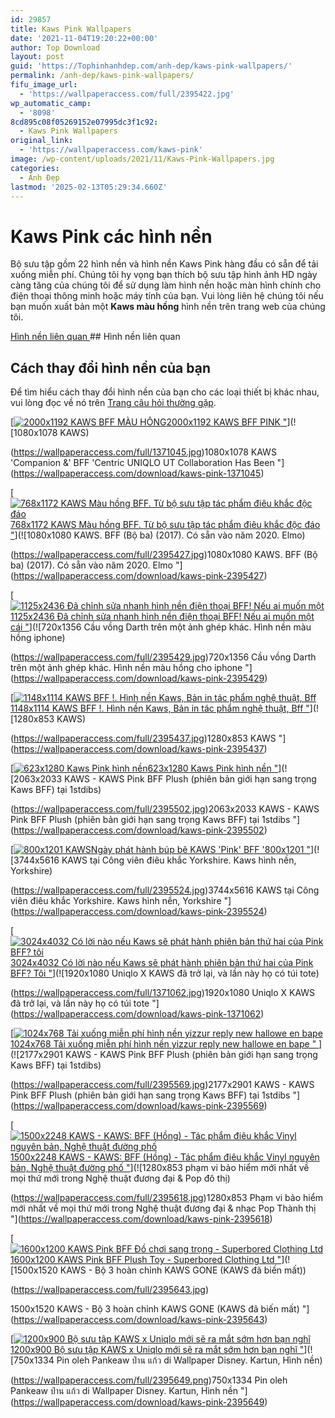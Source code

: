 ```yaml
---
id: 29857
title: Kaws Pink Wallpapers
date: '2021-11-04T19:20:22+00:00'
author: Top Download
layout: post
guid: 'https://Tophinhanhdep.com/anh-dep/kaws-pink-wallpapers/'
permalink: /anh-dep/kaws-pink-wallpapers/
fifu_image_url:
  - 'https://wallpaperaccess.com/full/2395422.jpg'
wp_automatic_camp:
  - '8098'
8cd895c08f05269152e07995dc3f1c92:
  - Kaws Pink Wallpapers
original_link:
  - 'https://wallpaperaccess.com/kaws-pink'
image: /wp-content/uploads/2021/11/Kaws-Pink-Wallpapers.jpg
categories:
  - Ảnh Đẹp
lastmod: '2025-02-13T05:29:34.660Z'
---
```

# Kaws Pink các hình nền

Bộ sưu tập gồm 22 hình nền và hình nền Kaws Pink hàng đầu có sẵn để tải xuống miễn phí. Chúng tôi hy vọng bạn thích bộ sưu tập hình ảnh HD ngày càng tăng của chúng tôi để sử dụng làm hình nền hoặc màn hình chính cho điện thoại thông minh hoặc máy tính của bạn. Vui lòng liên hệ chúng tôi nếu bạn muốn xuất bản một **Kaws màu hồng** hình nền trên trang web của chúng tôi.

[Hình nền liên quan ](#related) ## Hình nền liên quan

## Cách thay đổi hình nền của bạn

Để tìm hiểu cách thay đổi hình nền của bạn cho các loại thiết bị khác nhau, vui lòng đọc về nó trên [Trang câu hỏi thường gặp](https://tophinhanhdep.com/faq/).

  
[[![2000x1192 KAWS BFF MÀU HỒNG](https://wallpaperaccess.com/full/2395422.jpg)2000x1192 KAWS BFF PINK "](https://wallpaperaccess.com/download/kaws-pink-2395422)](![1080x1078 KAWS)

(https://wallpaperaccess.com/full/1371045.jpg)1080x1078 KAWS 'Companion &amp;' BFF 'Centric UNIQLO UT Collaboration Has Been "](https://wallpaperaccess.com/download/kaws-pink-1371045)

[[![768x1172 KAWS Màu hồng BFF.  Từ bộ sưu tập tác phẩm điêu khắc độc đáo](https://wallpaperaccess.com/full/2395425.jpg)768x1172 KAWS Màu hồng BFF. Từ bộ sưu tập tác phẩm điêu khắc độc đáo "](https://wallpaperaccess.com/download/kaws-pink-2395425)](![1080x1080 KAWS.  BFF (Bộ ba) (2017).  Có sẵn vào năm 2020. Elmo)

(https://wallpaperaccess.com/full/2395427.jpg)1080x1080 KAWS. BFF (Bộ ba) (2017). Có sẵn vào năm 2020. Elmo "](https://wallpaperaccess.com/download/kaws-pink-2395427)

[[![1125x2436 Đã chỉnh sửa nhanh hình nền điện thoại BFF!  Nếu ai muốn một](https://wallpaperaccess.com/full/1929013.jpg)1125x2436 Đã chỉnh sửa nhanh hình nền điện thoại BFF! Nếu ai muốn một cái "](https://wallpaperaccess.com/download/kaws-pink-1929013)](![720x1356 Cầu vồng Darth trên một ảnh ghép khác.  Hình nền màu hồng iphone)

(https://wallpaperaccess.com/full/2395429.jpg)720x1356 Cầu vồng Darth trên một ảnh ghép khác. Hình nền màu hồng cho iphone "](https://wallpaperaccess.com/download/kaws-pink-2395429)

[[![1148x1114 KAWS BFF !.  Hình nền Kaws, Bản in tác phẩm nghệ thuật, Bff](https://wallpaperaccess.com/full/2395433.png)1148x1114 KAWS BFF !. Hình nền Kaws, Bản in tác phẩm nghệ thuật, Bff "](https://wallpaperaccess.com/download/kaws-pink-2395433)](![1280x853 KAWS)

(https://wallpaperaccess.com/full/2395437.jpg)1280x853 KAWS "](https://wallpaperaccess.com/download/kaws-pink-2395437)

[[![623x1280 Kaws Pink hình nền](https://wallpaperaccess.com/full/2395498.jpg)623x1280 Kaws Pink hình nền "](https://wallpaperaccess.com/download/kaws-pink-2395498)](![2063x2033 KAWS - KAWS Pink BFF Plush (phiên bản giới hạn sang trọng Kaws BFF) tại 1stdibs)

(https://wallpaperaccess.com/full/2395502.jpg)2063x2033 KAWS - KAWS Pink BFF Plush (phiên bản giới hạn sang trọng Kaws BFF) tại 1stdibs "](https://wallpaperaccess.com/download/kaws-pink-2395502)

[[![800x1201 KAWS](https://wallpaperaccess.com/full/2395513.jpg)Ngày phát hành búp bê KAWS 'Pink' BFF '800x1201 "](https://wallpaperaccess.com/download/kaws-pink-2395513)](![3744x5616 KAWS tại Công viên điêu khắc Yorkshire.  Kaws hình nền, Yorkshire)

(https://wallpaperaccess.com/full/2395524.jpg)3744x5616 KAWS tại Công viên điêu khắc Yorkshire. Kaws hình nền, Yorkshire "](https://wallpaperaccess.com/download/kaws-pink-2395524)

[[![3024x4032 Có lời nào nếu Kaws sẽ phát hành phiên bản thứ hai của Pink BFF?  tôi](https://wallpaperaccess.com/full/2395540.jpg)3024x4032 Có lời nào nếu Kaws sẽ phát hành phiên bản thứ hai của Pink BFF? Tôi "](https://wallpaperaccess.com/download/kaws-pink-2395540)](![1920x1080 Uniqlo X KAWS đã trở lại, và lần này họ có túi tote)

(https://wallpaperaccess.com/full/1371062.jpg)1920x1080 Uniqlo X KAWS đã trở lại, và lần này họ có túi tote "](https://wallpaperaccess.com/download/kaws-pink-1371062)

[[![1024x768 Tải xuống miễn phí hình nền yizzur reply new hallowe en bape](https://wallpaperaccess.com/full/2395559.jpg)1024x768 Tải xuống miễn phí hình nền yizzur reply new hallowe en bape " ](https://wallpaperaccess.com/download/kaws-pink-2395559)](![2177x2901 KAWS - KAWS Pink BFF Plush (phiên bản giới hạn sang trọng Kaws BFF) tại 1stdibs)

(https://wallpaperaccess.com/full/2395569.jpg)2177x2901 KAWS - KAWS Pink BFF Plush (phiên bản giới hạn sang trọng Kaws BFF) tại 1stdibs "](https://wallpaperaccess.com/download/kaws-pink-2395569)

[[![1500x2248 KAWS - KAWS: BFF (Hồng) - Tác phẩm điêu khắc Vinyl nguyên bản, Nghệ thuật đường phố](https://wallpaperaccess.com/full/2395592.jpg)1500x2248 KAWS - KAWS: BFF (Hồng) - Tác phẩm điêu khắc Vinyl nguyên bản, Nghệ thuật đường phố "](https://wallpaperaccess.com/download/kaws-pink-2395592)](![1280x853 phạm vi bảo hiểm mới nhất về mọi thứ mới trong Nghệ thuật đương đại & Pop đô thị)

(https://wallpaperaccess.com/full/2395618.jpg)1280x853 Phạm vi bảo hiểm mới nhất về mọi thứ mới trong Nghệ thuật đương đại &amp; nhạc Pop Thành thị "](https://wallpaperaccess.com/download/kaws-pink-2395618)

[[![1600x1200 KAWS Pink BFF Đồ chơi sang trọng - Superbored Clothing Ltd](https://wallpaperaccess.com/full/2395621.jpg)1600x1200 KAWS Pink BFF Plush Toy - Superbored Clothing Ltd "](https://wallpaperaccess.com/download/kaws-pink-2395621)](![1500x1520 KAWS - Bộ 3 hoàn chỉnh KAWS GONE (KAWS đã biến mất))

(https://wallpaperaccess.com/full/2395643.jpg)

1500x1520 KAWS - Bộ 3 hoàn chỉnh KAWS GONE (KAWS đã biến mất) "](https://wallpaperaccess.com/download/kaws-pink-2395643)

[[![1200x900 Bộ sưu tập KAWS x Uniqlo mới sẽ ra mắt sớm hơn bạn nghĩ](https://wallpaperaccess.com/full/2395645.jpg)1200x900 Bộ sưu tập KAWS x Uniqlo mới sẽ ra mắt sớm hơn bạn nghĩ "](https://wallpaperaccess.com/download/kaws-pink-2395645)](![750x1334 Pin oleh Pankeaw ป่าน แก้ว di Wallpaper Disney.  Kartun, Hình nền)

(https://wallpaperaccess.com/full/2395649.png)750x1334 Pin oleh Pankeaw ป่าน แก้ว di Wallpaper Disney. Kartun, Hình nền "](https://wallpaperaccess.com/download/kaws-pink-2395649)
